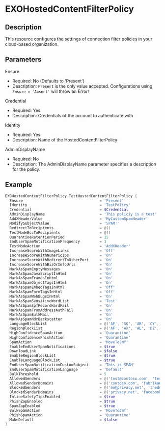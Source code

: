 # EXOHostedContentFilterPolicy

## Description

This resource configures the settings of connection filter policies
in your cloud-based organization.

## Parameters

Ensure

- Required: No (Defaults to 'Present')
- Description: `Present` is the only value accepted.
  Configurations using `Ensure = 'Absent'` will throw an Error!

Credential

- Required: Yes
- Description: Credentials of the account to authenticate with

Identity

- Required: Yes
- Description: Name of the HostedContentFilterPolicy

AdminDisplayName

- Required: No
- Description: The AdminDisplayName parameter specifies a
  description for the policy.

## Example

```PowerShell
EXOHostedContentFilterPolicy TestHostedContentFilterPolicy {
  Ensure                                   = 'Present'
  Identity                                 = 'TestPolicy'
  Credential                               = $Credential
  AdminDisplayName                         = 'This policiy is a test'
  AddXHeaderValue                          = 'MyCustomSpamHeader'
  ModifySubjectValue                       = 'SPAM!'
  RedirectToRecipients                     = @()
  TestModeBccToRecipients                  = @()
  QuarantineRetentionPeriod                = 15
  EndUserSpamNotificationFrequency         = 1
  TestModeAction                           = 'AddXHeader'
  IncreaseScoreWithImageLinks              = 'Off'
  IncreaseScoreWithNumericIps              = 'On'
  IncreaseScoreWithRedirectToOtherPort     = 'On'
  IncreaseScoreWithBizOrInfoUrls           = 'On'
  MarkAsSpamEmptyMessages                  = 'On'
  MarkAsSpamJavaScriptInHtml               = 'On'
  MarkAsSpamFramesInHtml                   = 'On'
  MarkAsSpamObjectTagsInHtml               = 'On'
  MarkAsSpamEmbedTagsInHtml                = 'Off'
  MarkAsSpamFormTagsInHtml                 = 'Off'
  MarkAsSpamWebBugsInHtml                  = 'On'
  MarkAsSpamSensitiveWordList              = 'Test'
  MarkAsSpamSpfRecordHardFail              = 'On'
  MarkAsSpamFromAddressAuthFail            = 'On'
  MarkAsSpamBulkMail                       = 'On'
  MarkAsSpamNdrBackscatter                 = 'On'
  LanguageBlockList                        = @('AF', 'SQ', 'AR', 'CY', 'YI')
  RegionBlockList                          = @('AF', 'AX', 'AL', 'DZ', 'ZW')
  HighConfidenceSpamAction                 = 'Quarantine'
  HighConfidencePhishAction                = 'Quarantine'
  SpamAction                               = 'MoveToJmf'
  EnableEndUserSpamNotifications           = $true
  DownloadLink                             = $false
  EnableRegionBlockList                    = $true
  EnableLanguageBlockList                  = $true
  EndUserSpamNotificationCustomSubject     = 'This is SPAM'
  EndUserSpamNotificationLanguage          = 'Default'
  BulkThreshold                            = 5
  AllowedSenders                           = @('test@contoso.com', 'test@fabrikam.com')
  AllowedSenderDomains                     = @('contoso.com', 'fabrikam.com')
  BlockedSenders                           = @('me@privacy.net', 'thedude@contoso.com')
  BlockedSenderDomains                     = @('privacy.net', 'facebook.com')
  InlineSafetyTipsEnabled                  = $true
  PhishZapEnabled                          = $true
  SpamZapEnabled                           = $true
  BulkSpamAction                           = 'MoveToJmf'
  PhishSpamAction                          = 'Quarantine'
  MakeDefault                              = $false
}
```
